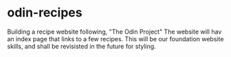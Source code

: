 # odin-recipes
Building a recipe website following, "The Odin Project"
The website will hav an index page that links to a few recipes.
This will be our foundation website skills, and shall be revisisted in the future for styling. 
